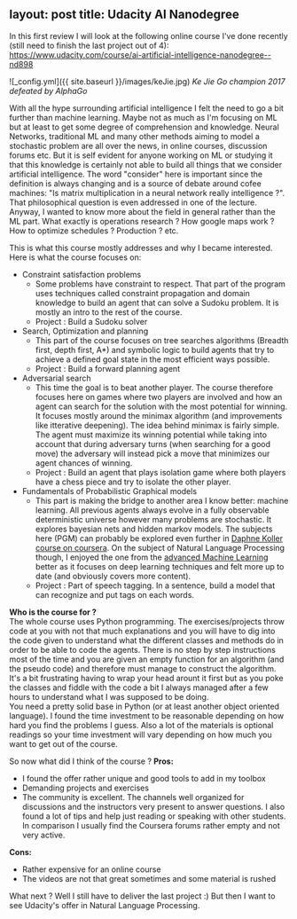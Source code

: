 layout: post
title: Udacity AI Nanodegree
---

In this first review I will look at the following online course I've done recently (still need to finish the last project out of 4):
https://www.udacity.com/course/ai-artificial-intelligence-nanodegree--nd898

![_config.yml]({{ site.baseurl }}/images/keJie.jpg)
*Ke Jie Go champion 2017 defeated by AlphaGo*

With all the hype surrounding artificial intelligence I felt the need to go a bit further than machine learning. Maybe not as much as I'm focusing on ML but at least to get some degree of comprehension and knowledge. 
Neural Networks, traditional ML and many other methods aiming to model a stochastic problem are all over the news, in online courses, discussion forums etc. But it is self evident for anyone working on ML or studying it that this knowledge is certainly not able to build all things
that we consider artificial intelligence. The word "consider" here is important since the definition is always changing and is a source of debate around cofee machines: "Is matrix multiplication in a neural network really intelligence ?". 
That philosophical question is even addressed in one of the lecture. Anyway, I wanted to know more about the field in general rather than the ML part. What exactly is operations research ? How google maps work ? 
How to optimize schedules ? Production ? etc.

This is what this course mostly addresses and why I became interested. Here is what the course focuses on:
* Constraint satisfaction problems
	* Some problems have constraint to respect. That part of the program uses techniques called constraint propagation and domain knowledge to build an agent that can solve a Sudoku problem. It is mostly an intro to the rest of the course.
	* Project : Build a Sudoku solver
* Search, Optimization and planning
	* This part of the course focuses on tree searches algorithms (Breadth first, depth first, A*) and symbolic logic to build agents that try to achieve a defined goal state in the most efficient ways possible. 
	* Project : Build a forward planning agent
* Adversarial search
	* This time the goal is to beat another player. The course therefore focuses here on games where two players are involved and how an agent can search for the solution with the most potential for winning. It focuses mostly around the minimax algorithm 
	(and improvements like itterative deepening). The idea behind minimax is fairly simple. The agent must maximize its winning potential while taking into account that during adversary turns (when searching for a good move) the adversary will instead pick a move that minimizes our agent chances of winning.
	* Project : Build an agent that plays isolation game where both players have a chess piece and try to isolate the other player.
* Fundamentals of Probabilistic Graphical models
	* This part is making the bridge to another area I know better: machine learning. All previous agents always evolve in a fully observable deterministic universe however many problems are stochastic. It explores bayesian nets and hidden markov models. 
	The subjects here (PGM) can probably be explored even further in [Daphne Koller course on coursera](https://www.coursera.org/learn/probabilistic-graphical-models). On the subject of Natural Language Processing though, I enjoyed the one from the [advanced Machine Learning](https://www.coursera.org/learn/language-processing/) better as it focuses on deep learning techniques and felt more up to date (and obviously covers more content). 
	* Project : Part of speech tagging. In a sentence, build a model that can recognize and put tags on each words.

**Who is the course for ?**  
The whole course uses Python programming. The exercises/projects throw code at you with not that much explanations and you will have to dig into the code given to understand what the different classes and methods do in order to be able to code the agents. There is no step by step instructions most of the time and you are given an empty function for an algorithm (and the pseudo code) and therefore must manage to construct the algorithm. 
It's a bit frustrating having to wrap your head arount it first but as you poke the classes and fiddle with the code a bit I always managed after a few hours to understand what I was supposed to be doing.  
You need a pretty solid base in Python (or at least another object oriented language). I found the time investment to be reasonable depending on how hard you find the problems I guess. Also a lot of the materials is optional readings so your time investment will vary depending on how much you want to get out of the course.
	
So now what did I think of the course ?
**Pros:**
* I found the offer rather unique and good tools to add in my toolbox
* Demanding projects and exercises
* The community is excellent. The channels well organized for discussions and the instructors very present to answer questions. I also found a lot of tips and help just reading or speaking with other students. In comparison I usually find the Coursera forums rather empty and not very active.

**Cons:**
* Rather expensive for an online course
* The videos are not that great sometimes and some material is rushed
	
What next ? Well I still have to deliver the last project :) But then I want to see Udacity's offer in Natural Language Processing.



